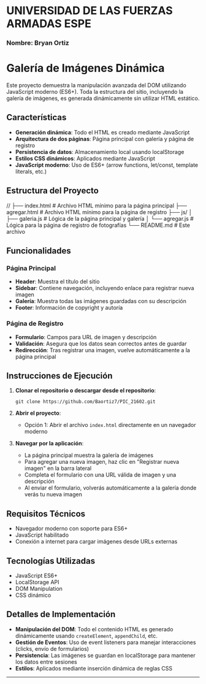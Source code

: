 # UNIVERSIDAD DE LAS FUERZAS ARMADAS ESPE
### Nombre: Bryan Ortiz

# Galería de Imágenes Dinámica

Este proyecto demuestra la manipulación avanzada del DOM utilizando JavaScript moderno (ES6+). Toda la estructura del sitio, incluyendo la galería de imágenes, es generada dinámicamente sin utilizar HTML estático.

## Características

- **Generación dinámica**: Todo el HTML es creado mediante JavaScript
- **Arquitectura de dos páginas**: Página principal con galería y página de registro
- **Persistencia de datos**: Almacenamiento local usando localStorage
- **Estilos CSS dinámicos**: Aplicados mediante JavaScript
- **JavaScript moderno**: Uso de ES6+ (arrow functions, let/const, template literals, etc.)

## Estructura del Proyecto

//
├── index.html             # Archivo HTML mínimo para la página principal
├── agregar.html           # Archivo HTML mínimo para la página de registro
├── js/
│   ├── galeria.js         # Lógica de la página principal y galería
│   └── agregar.js         # Lógica para la página de registro de fotografías
└── README.md              # Este archivo

## Funcionalidades

### Página Principal
- **Header**: Muestra el título del sitio
- **Sidebar**: Contiene navegación, incluyendo enlace para registrar nueva imagen
- **Galería**: Muestra todas las imágenes guardadas con su descripción
- **Footer**: Información de copyright y autoría

### Página de Registro
- **Formulario**: Campos para URL de imagen y descripción
- **Validación**: Asegura que los datos sean correctos antes de guardar
- **Redirección**: Tras registrar una imagen, vuelve automáticamente a la página principal

## Instrucciones de Ejecución

1. **Clonar el repositorio o descargar desde el repositorio**:
   ```
   git clone https://github.com/Baortiz7/PIC_21602.git
   
   ```

2. **Abrir el proyecto**:
   - Opción 1: Abrir el archivo `index.html` directamente en un navegador moderno

3. **Navegar por la aplicación**:
   - La página principal muestra la galería de imágenes
   - Para agregar una nueva imagen, haz clic en "Registrar nueva imagen" en la barra lateral
   - Completa el formulario con una URL válida de imagen y una descripción
   - Al enviar el formulario, volverás automáticamente a la galería donde verás tu nueva imagen

## Requisitos Técnicos

- Navegador moderno con soporte para ES6+
- JavaScript habilitado
- Conexión a internet para cargar imágenes desde URLs externas

## Tecnologías Utilizadas

- JavaScript ES6+
- LocalStorage API
- DOM Manipulation
- CSS dinámico

## Detalles de Implementación

- **Manipulación del DOM**: Todo el contenido HTML es generado dinámicamente usando `createElement`, `appendChild`, etc.
- **Gestión de Eventos**: Uso de event listeners para manejar interacciones (clicks, envío de formularios)
- **Persistencia**: Las imágenes se guardan en localStorage para mantener los datos entre sesiones
- **Estilos**: Aplicados mediante inserción dinámica de reglas CSS

---